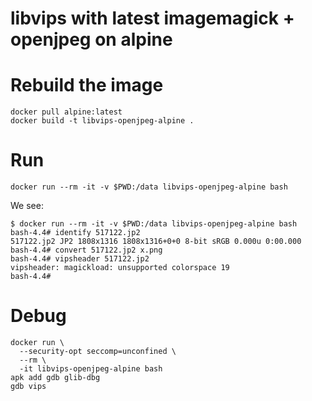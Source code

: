 # libvips with latest imagemagick + openjpeg on alpine

# Rebuild the image

```
docker pull alpine:latest
docker build -t libvips-openjpeg-alpine .
```

# Run

```
docker run --rm -it -v $PWD:/data libvips-openjpeg-alpine bash
```

We see:

```
$ docker run --rm -it -v $PWD:/data libvips-openjpeg-alpine bash
bash-4.4# identify 517122.jp2 
517122.jp2 JP2 1808x1316 1808x1316+0+0 8-bit sRGB 0.000u 0:00.000
bash-4.4# convert 517122.jp2 x.png
bash-4.4# vipsheader 517122.jp2 
vipsheader: magickload: unsupported colorspace 19
bash-4.4# 
```

# Debug 

```
docker run \
  --security-opt seccomp=unconfined \
  --rm \
  -it libvips-openjpeg-alpine bash
apk add gdb glib-dbg
gdb vips
```
